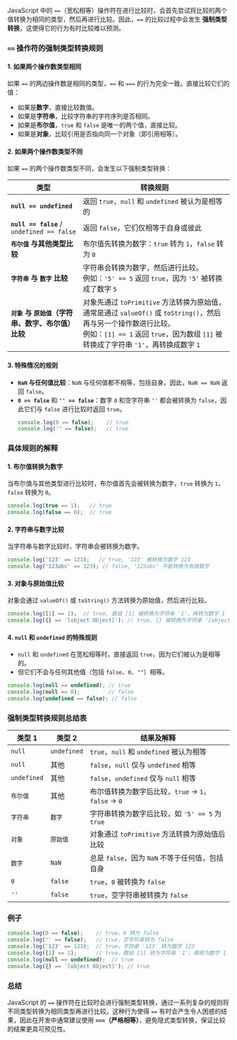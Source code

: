 JavaScript 中的 `==`（宽松相等）操作符在进行比较时，会首先尝试将比较的两个值转换为相同的类型，然后再进行比较。因此，`==` 的比较过程中会发生 **强制类型转换**，这使得它的行为有时比较难以预测。

### `==` 操作符的强制类型转换规则

#### 1. **如果两个操作数类型相同**
如果 `==` 的两边操作数是相同的类型，`==` 和 `===` 的行为完全一致。直接比较它们的值：
- 如果是**数字**，直接比较数值。
- 如果是**字符串**，比较字符串的字符序列是否相同。
- 如果是**布尔值**，`true` 和 `false` 是唯一的两个值，直接比较。
- 如果是**对象**，比较引用是否指向同一个对象（即引用相等）。

#### 2. **如果两个操作数类型不同**
如果 `==` 的两个操作数类型不同，会发生以下强制类型转换：

| 类型                                               | 转换规则                                                     |
| -------------------------------------------------- | ------------------------------------------------------------ |
| **`null == undefined`**                            | 返回 `true`，`null` 和 `undefined` 被认为是相等的            |
| **`null == false`** / `undefined == false`         | 返回 `false`，它们仅相等于自身或彼此                         |
| **`布尔值` 与其他类型比较**                        | 布尔值先转换为数字：`true` 转为 `1`，`false` 转为 `0`        |
| **`字符串` 与 `数字` 比较**                        | 字符串会转换为数字，然后进行比较。<br>例如：`'5' == 5` 返回 `true`，因为 `'5'` 被转换成了数字 `5` |
| **`对象` 与 `原始值`（字符串、数字、布尔值）比较** | 对象先通过 `toPrimitive` 方法转换为原始值，通常是通过 `valueOf()` 或 `toString()`，然后再与另一个操作数进行比较。<br>例如：`[1] == 1` 返回 `true`，因为数组 `[1]` 被转换成了字符串 `'1'`，再转换成数字 `1` |

#### 3. **特殊情况的规则**
- **`NaN` 与任何值比较**：`NaN` 与任何值都不相等，包括自身。因此，`NaN == NaN` 返回 `false`。
- **`0 == false`** 和 **`'' == false`**：数字 `0` 和空字符串 `''` 都会被转换为 `false`，因此它们与 `false` 进行比较时返回 `true`。
  ```javascript
  console.log(0 == false);    // true
  console.log('' == false);   // true
  ```

### 具体规则的解释
#### 1. **布尔值转换为数字**
当布尔值与其他类型进行比较时，布尔值首先会被转换为数字，`true` 转换为 `1`，`false` 转换为 `0`。
```javascript
console.log(true == 1);   // true
console.log(false == 0);  // true
```

#### 2. **字符串与数字比较**
当字符串与数字比较时，字符串会被转换为数字。
```javascript
console.log('123' == 123);   // true, '123' 被转换为数字 123
console.log('123abc' == 123); // false, '123abc' 不能转换为有效数字
```

#### 3. **对象与原始值比较**
对象会通过 `valueOf()` 或 `toString()` 方法转换为原始值，然后进行比较。
```javascript
console.log([1] == 1);  // true, 数组 [1] 被转换为字符串 '1'，再转为数字 1
console.log({} == '[object Object]'); // true, {} 被转换为字符串 '[object Object]'
```

#### 4. **`null` 和 `undefined` 的特殊规则**
- `null` 和 `undefined` 在宽松相等时，直接返回 `true`，因为它们被认为是相等的。
- 但它们不会与任何其他值（包括 `false`、`0`、`""`）相等。

```javascript
console.log(null == undefined); // true
console.log(null == 0);         // false
console.log(undefined == false); // false
```

### 强制类型转换规则总结表

| 类型 1      | 类型 2      | 结果及解释                                            |
| ----------- | ----------- | ----------------------------------------------------- |
| `null`      | `undefined` | `true`，`null` 和 `undefined` 被认为相等              |
| `null`      | 其他        | `false`，`null` 仅与 `undefined` 相等                 |
| `undefined` | 其他        | `false`，`undefined` 仅与 `null` 相等                 |
| `布尔值`    | 其他        | 布尔值转换为数字后比较，`true` -> `1`，`false` -> `0` |
| `字符串`    | `数字`      | 字符串转换为数字后比较，如 `'5' == 5` 为 `true`       |
| `对象`      | `原始值`    | 对象通过 `toPrimitive` 方法转换为原始值后比较         |
| `数字`      | `NaN`       | 总是 `false`，因为 `NaN` 不等于任何值，包括自身       |
| `0`         | `false`     | `true`，`0` 被转换为 `false`                          |
| `''`        | `false`     | `true`，空字符串被转换为 `false`                      |

### 例子
```javascript
console.log(0 == false);    // true，0 转为 false
console.log('' == false);   // true，空字符串转为 false
console.log('123' == 123);  // true，字符串 '123' 转为数字 123
console.log([1] == 1);      // true，数组 [1] 转为字符串 '1'，再转为数字 1
console.log(null == undefined);  // true
console.log({} == '[object Object]'); // true
```

### 总结
JavaScript 的 `==` 操作符在比较时会进行强制类型转换，通过一系列复杂的规则将不同类型转换为相同类型再进行比较。这种行为使得 `==` 有时会产生令人困惑的结果，因此在开发中通常建议使用 **`===`（严格相等）**，避免隐式类型转换，保证比较的结果更具可预见性。